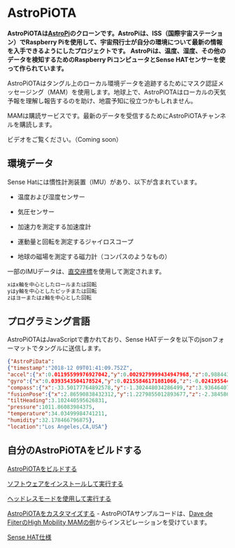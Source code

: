 # AstroPiOTA

**AstroPiOTAは[AstroPi](https://www.nasa.gov/mission_pages/station/research/experiments/2429.html)のクローンです。AstroPiは、ISS（国際宇宙ステーション）でRaspberry Piを使用して、宇宙飛行士が自分の環境について最新の情報を入手できるようにしたプロジェクトです。 AstroPiは、温度、湿度、その他のデータを検知するためのRaspberry PiコンピュータとSense HATセンサーを使って作られています。**
<!-- **AstroPiOTA is a clone of [AstroPi](https://www.nasa.gov/mission_pages/station/research/experiments/2429.html), which is a project that used Raspberry Pis on the International Space Station (ISS) to keep astronauts up to date about their environment.  AstroPi was made with a Raspberry Pi computer and a Sense HAT sensor for sensing temperature, humidity, and other data.** -->

AstroPiOTAはタングル上のローカル環境データを追跡するためにマスク認証メッセージング（MAM）を使用します。地球上で、AstroPiOTAはローカルの天気予報を理解し報告するのを助け、地震予知に役立つかもしれません。
<!--  AstroPiOTA uses masked authenticated messaging (MAM) for keeping track of local environment data on the Tangle. Here on earth, AstroPiOTA helps us understand and report local weather and may aid in earthquake prediction. -->

MAMは購読サービスです。最新のデータを受信するためにAstroPiOTAチャンネルを購読します。
<!-- MAM is a subscription service. Subscribe to the AstroPiOTA channel to receive the latest data. -->

ビデオをご覧ください。（Coming soon）
<!-- Watch the video:  (Coming soon) -->

## 環境データ
<!-- ## Environment Data -->

Sense Hatには慣性計測装置（IMU）があり、以下が含まれています。
<!-- Sense Hat has an inertial measurement unit (IMU) and includes the following: -->

- 温度および湿度センサー
<!-- - Temperature and humidity sensors -->
- 気圧センサー
<!-- - Barometric pressure sensor -->
- 加速力を測定する加速度計
<!-- - Accelerometer that measures acceleration forces -->
- 運動量と回転を測定するジャイロスコープ
<!-- - Gyroscope that measures momentum and rotation -->
- 地球の磁場を測定する磁力計（コンパスのようなもの）
<!-- - Magnetometer that measures the Earth’s own magnetic field (a bit like a compass) -->

一部のIMUデータは、[直交座標](https://en.wikipedia.org/wiki/Cartesian_coordinate_system)を使用して測定されます。
  <!-- Some IMU data is measured using [Cartesian coordinates](https://en.wikipedia.org/wiki/Cartesian_coordinate_system) where: -->

  ```bash
  xはx軸を中心としたロールまたは回転
  yはy軸を中心としたピッチまたは回転
  zはヨーまたはz軸を中心とした回転
  ```

  <!-- ```bash -->
  <!-- x is roll or rotation about the x-axis -->
  <!-- y is pitch or rotation about the y-axis -->
  <!-- z is yaw or rotation about the z-axis -->
  <!-- ``` -->

## プログラミング言語
<!-- ## Programming Language -->

AstroPiOTAはJavaScriptで書かれており、Sense HATデータを以下のjsonフォーマットでタングルに送信します。
<!-- AstroPiOTA is written in JavaScript and sends Sense HAT data to the Tangle in this json format: -->

```json
{"AstroPiData":
{"timestamp":"2018-12 09T01:41:09.752Z",
"accel":{"x":0.01195599976927042,"y":0.0029279999434947968,"z":0.9884439706802368},
"gyro":{"x":0.0393543504178524,"y":0.02155846171081066,"z":-0.02419554442167282},
"compass":{"x":-33.50177764892578,"y":-1.302448034286499,"z":3.9364640712738037},
"fusionPose":{"x":2.86590838432312,"y":1.2279855012893677,"z":-2.3845863342285156},
"tiltHeading":3.102440595626831,
"pressure":1011.86083984375,
"temperature":34.03499984741211,
"humidity":32.178466796875},
"location":"Los Angeles,CA,USA"}
```

## 自分のAstroPiOTAをビルドする
<!-- ## Build Your Own AstroPiOTA -->

[AstroPiOTAをビルドする](../how-to-guides/build.md)
<!-- [Build AstroPiOTA](../how-to-guides/build.md) -->

[ソフトウェアをインストールして実行する](../how-to-guides/run.md)
<!-- [Install the software and run it](../how-to-guides/run.md) -->

[ヘッドレスモードを使用して実行する](../how-to-guides/connect.md)
<!-- [Run using Headless mode](../how-to-guides/connect.md) -->

[AstroPiOTAをカスタマイズする](../how-to-guides/customize.md) - AstroPiOTAサンプルコードは、[Dave de FijterのHigh Mobility MAMの例](https://github.com/iotaledger/high-mobility-blueprints/tree/master/mam)からインスピレーションを受けています。
<!-- [Customize AstroPiOTA](../how-to-guides/customize.md) - AstroPiOTA sample code was inspired by [Dave de Fijter's High Mobility MAM example](https://github.com/iotaledger/high-mobility-blueprints/tree/master/mam). -->

[Sense HAT仕様](../references/sensehat-specs.md)
<!-- [Sense Hat specifications](../references/sensehat-specs.md) -->
